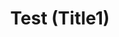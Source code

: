 ---
title: Test (Title1)
description: A short description of this page
sidebar_position: 1
keywords: [keywords, describing, the main topics]
---